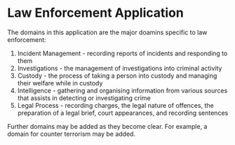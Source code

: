 # Law Enforcement Application

The domains in this application are the major doamins specific to law enforcement:

1. Incident Management - recording reports of incidents and responding to them
1. Investigations - the management of investigations into criminal activity
1. Custody - the process of taking a person into custody and managing their welfare while in custody
1. Intelligence - gathering and organising information from various sources that assists in detecting or investigating crime
1. Legal Process - recording charges, the legal nature of offences, the preparation of a legal brief, court appearances, and recording sentences

Further domains may be added as they become clear. For example, a domain for counter terrorism may be added.


